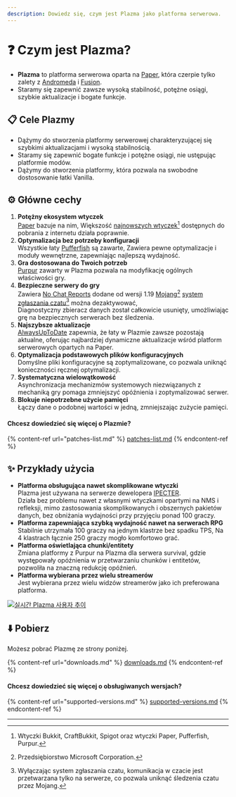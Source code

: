 ```yaml
---
description: Dowiedz się, czym jest Plazma jako platforma serwerowa.
---
```


# ❓ Czym jest Plazma?

- **Plazma** to platforma serwerowa oparta na [Paper](https://github.com/PaperMC/Paper), która czerpie tylko zalety z [Andromeda](https://github.com/EarendelArchived/Andromeda) i [Fusion](https://github.com/RuinedTechnologyUnify/Fusion).
- Staramy się zapewnić zawsze wysoką stabilność, potężne osiągi, szybkie aktualizacje i bogate funkcje.

## 📋 Cele Plazmy <a href="#id-1" id="id-1"></a>

- Dążymy do stworzenia platformy serwerowej charakteryzującej się szybkimi aktualizacjami i wysoką stabilnością.
- Staramy się zapewnić bogate funkcje i potężne osiągi, nie ustępując platformie modów.
- Dążymy do stworzenia platformy, która pozwala na swobodne dostosowanie łatki Vanilla.

## ⚙️ Główne cechy <a href="#id-2" id="id-2"></a>

1. **Potężny ekosystem wtyczek**\
   [Paper](https://github.com/PaperMC/Paper) bazuje na nim,
   Większość [najnowszych wtyczek](#user-content-fn-1)[^1] dostępnych do pobrania z internetu działa poprawnie.
2. **Optymalizacja bez potrzeby konfiguracji**\
   Wszystkie łaty [Pufferfish](https://github.com/pufferfish-gg/Pufferfish) są zawarte,
   Zawiera pewne optymalizacje i moduły wewnętrzne, zapewniając najlepszą wydajność.
3. **Gra dostosowana do Twoich potrzeb**\
   [Purpur](https://github.com/PurpurMC/Purpur) zawarty w Plazma pozwala na
   modyfikację ogólnych właściwości gry.
4. **Bezpieczne serwery do gry**\
   Zawiera [No Chat Reports](https://github.com/Aizistral-Studios/No-Chat-Reports) dodane od wersji 1.19
   [Mojang](#user-content-fn-2)[^2] [system zgłaszania czatu](#user-content-fn-3)[^3] można dezaktywować,\
   Diagnostyczny zbieracz danych został całkowicie usunięty, umożliwiając grę na bezpiecznych serwerach bez śledzenia.
5. **Najszybsze aktualizacje**\
   [AlwaysUpToDate](https://github.com/PlazmaMC/AlwaysUpToDate) zapewnia, że łaty w Plazmie zawsze pozostają aktualne, oferując najbardziej dynamiczne aktualizacje wśród platform serwerowych opartych na Paper.
6. **Optymalizacja podstawowych plików konfiguracyjnych**\
   Domyślne pliki konfiguracyjne są zoptymalizowane, co pozwala uniknąć konieczności ręcznej optymalizacji.
7. **Systematyczna wielowątkowość**\
   Asynchronizacja mechanizmów systemowych niezwiązanych z mechaniką gry pomaga zmniejszyć opóźnienia i zoptymalizować serwer.
8. **Blokuje niepotrzebne użycie pamięci**\
   Łączy dane o podobnej wartości w jedną, zmniejszając zużycie pamięci.

#### Chcesz dowiedzieć się więcej o Plazmie? <a href="#etc-1" id="etc-1"></a>

{% content-ref url="patches-list.md" %}
[patches-list.md](patches-list.md)
{% endcontent-ref %}

## ✨ Przykłady użycia <a href="#id-3" id="id-3"></a>

- **Platforma obsługująca nawet skomplikowane wtyczki**\
  Plazma jest używana na serwerze dewelopera [IPECTER](https://github.com/IPECTER).\
  Działa bez problemu nawet z własnymi wtyczkami opartymi na NMS i refleksji, mimo zastosowania skomplikowanych i obszernych pakietów danych,
  bez obniżania wydajności przy przyjęciu ponad 100 graczy.
- **Platforma zapewniająca szybką wydajność nawet na serwerach RPG**\
  Stabilnie utrzymała 100 graczy na jednym klastrze bez spadku TPS,
  Na 4 klastrach łącznie 250 graczy mogło komfortowo grać.
- **Platforma oświetlająca chunki/entitety**\
  Zmiana platformy z Purpur na Plazma dla serwera survival, gdzie występowały opóźnienia w przetwarzaniu chunków i entitetów,
  pozwoliła na znaczną redukcję opóźnień.
- **Platforma wybierana przez wielu streamerów**\
  Jest wybierana przez wielu widzów streamerów jako ich preferowana platforma.

<a href="https://bstats.org/plugin/server-implementation/Plazma/18047">
   <img src="https://badge.plazmamc.org/internal/bstats" alt="실시간 Plazma 사용자 추이">
</a>

## ⬇️ Pobierz

Możesz pobrać Plazmę ze strony poniżej.

{% content-ref url="downloads.md" %}
[downloads.md](downloads.md)
{% endcontent-ref %}

#### Chcesz dowiedzieć się więcej o obsługiwanych wersjach?

{% content-ref url="supported-versions.md" %}
[supported-versions.md](supported-versions.md)
{% endcontent-ref %}

***

[^1]: Wtyczki Bukkit, CraftBukkit, Spigot oraz wtyczki Paper, Pufferfish, Purpur.

[^2]: Przedsiębiorstwo Microsoft Corporation.

[^3]: Wyłączając system zgłaszania czatu, komunikacja w czacie jest przetwarzana tylko na serwerze, co pozwala uniknąć śledzenia czatu przez Mojang.

[^4]: Czas, w którym gra jest wstrzymywana, aby działał mechanizm systemowy.
